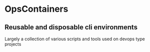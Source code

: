 # OpsContainers
## Reusable and disposable cli environments
Largely a collection of various scripts and tools used on devops type projects
